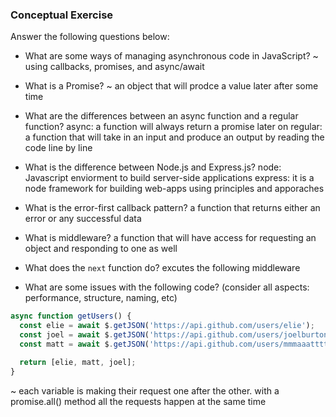 ### Conceptual Exercise

Answer the following questions below:

- What are some ways of managing asynchronous code in JavaScript?
~ using callbacks, promises, and async/await

- What is a Promise?
~ an object that will prodce a value later after some time

- What are the differences between an async function and a regular function?
async: a function will always return a promise later on
regular: a function that will take in an input and produce an output by reading the code line by line

- What is the difference between Node.js and Express.js?
node: Javascript enviorment to build server-side applications 
express: it is a node framework for building web-apps using principles and apporaches

- What is the error-first callback pattern?
a function that returns either an error or any successful data

- What is middleware?
a function that will have access for requesting an object and responding to one as well

- What does the `next` function do?
excutes the following middleware

- What are some issues with the following code? (consider all aspects: performance, structure, naming, etc)

```js
async function getUsers() {
  const elie = await $.getJSON('https://api.github.com/users/elie');
  const joel = await $.getJSON('https://api.github.com/users/joelburton');
  const matt = await $.getJSON('https://api.github.com/users/mmmaaatttttt');

  return [elie, matt, joel];
}
```
~ each variable is making their request one after the other. with a promise.all() method all the requests happen at the same time